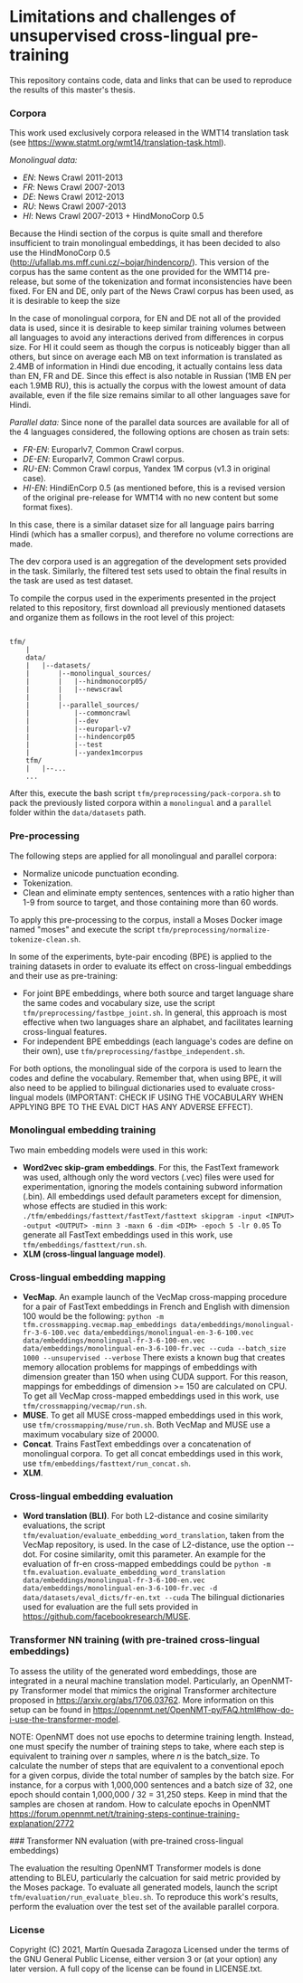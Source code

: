 # Limitations and challenges of unsupervised cross-lingual pre-training

This repository contains code, data and links that can be used to reproduce the results of this master's thesis.


### Corpora
This work used exclusively corpora released in the WMT14 translation task (see https://www.statmt.org/wmt14/translation-task.html).

*Monolingual data:* 
- *EN*: News Crawl 2011-2013
- *FR*: News Crawl 2007-2013
- *DE*: News Crawl 2012-2013
- *RU*: News Crawl 2007-2013
- *HI*: News Crawl 2007-2013 + HindMonoCorp 0.5

Because the Hindi section of the corpus is quite small and therefore insufficient to train monolingual embeddings, it has been decided to also use the HindMonoCorp 0.5 (http://ufallab.ms.mff.cuni.cz/~bojar/hindencorp/). 
This version of the corpus has the same content as the one provided for the WMT14 pre-release, but some of the tokenization and format inconsistencies have been fixed.
For EN and DE, only part of the News Crawl corpus has been used, as it is desirable to keep the size 

In the case of monolingual corpora, for EN and DE not all of the provided data is used, since it is desirable to keep similar training volumes between all languages to avoid any interactions derived from differences in corpus size.
For HI it could seem as though the corpus is noticeably bigger than all others, but since on average each MB on text information is translated as 2.4MB of information in Hindi due encoding, it actually contains less data than EN, FR and DE.
Since this effect is also notable in Russian (1MB EN per each 1.9MB RU), this is actually the corpus with the lowest amount of data available, even if the file size remains similar to all other languages save for Hindi.  
    
*Parallel data:* Since none of the parallel data sources are available for all of the 4 languages considered, the following options are chosen as train sets:
   - *FR-EN*: Europarlv7, Common Crawl corpus.
   - *DE-EN*: Europarlv7, Common Crawl corpus.
   - *RU-EN*: Common Crawl corpus, Yandex 1M corpus (v1.3 in original case).
   - *HI-EN*: HindiEnCorp 0.5 (as mentioned before, this is a revised version of the original pre-release for WMT14 with no new content but some format fixes).

In this case, there is a similar dataset size for all language pairs barring Hindi (which has a smaller corpus), and therefore no volume corrections are made.
   
The dev corpora used is an aggregation of the development sets provided in the task. Similarly, the filtered test sets used to obtain the final results in the task are used as test dataset.
   
To compile the corpus used in the experiments presented in the project related to this repository, first download all previously mentioned datasets and organize them as follows in the root level of this project:
```

tfm/
    |
    data/
    |   |--datasets/
    |       |--monolingual_sources/
    |       |   |--hindmonocorp05/
    |       |   |--newscrawl
    |       |
    |       |--parallel_sources/
    |           |--commoncrawl
    |           |--dev
    |           |--europarl-v7
    |           |--hindencorp05
    |           |--test
    |           |--yandex1mcorpus
    tfm/
    |   |--...
    ...      
```
After this, execute the bash script `tfm/preprocessing/pack-corpora.sh` to pack the previously listed corpora within a `monolingual` and a `parallel` folder within the `data/datasets` path.

### Pre-processing

The following steps are applied for all monolingual and parallel corpora:
   - Normalize unicode punctuation econding.
   - Tokenization.
   - Clean and eliminate empty sentences, sentences with a ratio higher than 1-9 from source to target, and those containing more than 60 words.

To apply this pre-processing to the corpus, install a Moses Docker image named "moses" and execute the script `tfm/preprocessing/normalize-tokenize-clean.sh`.

In some of the experiments, byte-pair encoding (BPE) is applied to the training datasets in order to evaluate its effect on cross-lingual embeddings and their use as pre-training:

   - For joint BPE embeddings, where both source and target language share the same codes and vocabulary size, use the script `tfm/preprocessing/fastbpe_joint.sh`.
    In general, this approach is most effective when two languages share an alphabet, and facilitates learning cross-lingual features.
   - For independent BPE embeddings (each language's codes are define on their own), use `tfm/preprocessing/fastbpe_independent.sh`.
   
For both options, the monolingual side of the corpora is used to learn the codes and define the vocabulary.
Remember that, when using BPE, it will also need to be applied to bilingual dictionaries used to evaluate cross-lingual models (IMPORTANT: CHECK IF USING THE VOCABULARY WHEN APPLYING BPE TO THE EVAL DICT HAS ANY ADVERSE EFFECT).

<!---
your comment goes here
and here
% No truecasing since it seems kind of inconsecuential for this application, given that it applies capital letters to the beginning of sentences 

HEY WHAT YOU HAVE DONE IS GOOD BUT CHECK THIS, LOOKS INTERESTING https://github.com/rsennrich/wmt16-scripts/blob/master/sample/preprocess.sh
-->

### Monolingual embedding training

Two main embedding models were used in this work:
   - **Word2vec skip-gram embeddings**. For this, the FastText framework was used, although only the word vectors (.vec) files were used for experimentation, ignoring the models containing subword information (.bin).
   All embeddings used default parameters except for dimension, whose effects are studied in this work: `./tfm/embeddings/fasttext/fastText/fasttext skipgram -input <INPUT> -output <OUTPUT> -minn 3 -maxn 6 -dim <DIM> -epoch 5 -lr 0.05`
   To generate all FastText embeddings used in this work, use `tfm/embeddings/fasttext/run.sh`.
   - **XLM (cross-lingual language model)**. 
   
### Cross-lingual embedding mapping

   - **VecMap**. An example launch of the VecMap cross-mapping procedure for a pair of FastText embeddings in French and English with dimension 100 would be the following:
   `python -m tfm.crossmapping.vecmap.map_embeddings data/embeddings/monolingual-fr-3-6-100.vec data/embeddings/monolingual-en-3-6-100.vec data/embeddings/monolingual-fr-3-6-100-en.vec data/embeddings/monolingual-en-3-6-100-fr.vec --cuda --batch_size 1000 --unsupervised --verbose`
    There exists a known bug that creates memory allocation problems for mappings of embeddings with dimension greater than 150 when using CUDA support.
    For this reason, mappings for embeddings of dimension >= 150 are calculated on CPU.
    To get all VecMap cross-mapped embeddings used in this work, use `tfm/crossmapping/vecmap/run.sh`.
   - **MUSE**. To get all MUSE cross-mapped embeddings used in this work, use `tfm/crossmapping/muse/run.sh`. Both VecMap and MUSE use a maximum vocabulary size of 20000.
   - **Concat**. Trains FastText embeddings over a concatenation of monolingual corpora. To get all concat embeddings used in this work, use `tfm/embeddings/fasttext/run_concat.sh`.
   - **XLM**. 

### Cross-lingual embedding evaluation
   - **Word translation (BLI)**. For both L2-distance and cosine similarity evaluations, the script `tfm/evaluation/evaluate_embedding_word_translation`, taken from the VecMap repository, is used.
   In the case of L2-distance, use the option --dot. For cosine similarity, omit this parameter. 
   An example for the evaluation of fr-en cross-mapped embeddings could be `python -m tfm.evaluation.evaluate_embedding_word_translation data/embeddings/monolingual-fr-3-6-100-en.vec data/embeddings/monolingual-en-3-6-100-fr.vec -d data/datasets/eval_dicts/fr-en.txt --cuda`
   The bilingual dictionaries used for evaluation are the full sets provided in https://github.com/facebookresearch/MUSE.


### Transformer NN training (with pre-trained cross-lingual embeddings)

To assess the utility of the generated word embeddings, those are integrated in a neural machine translation model.
Particularly, an OpenNMT-py Transformer model that mimics the original Transformer architecture proposed in https://arxiv.org/abs/1706.03762. 
More information on this setup can be found in https://opennmt.net/OpenNMT-py/FAQ.html#how-do-i-use-the-transformer-model.
 
NOTE: OpenNMT does not use epochs to determine training length. Instead, one must specify the number of training steps to take, where each step is equivalent to training over *n* samples, where *n* is the batch_size.
To calculate the number of steps that are equivalent to a conventional epoch for a given corpus, divide the total number of samples by the batch size. 
For instance, for a corpus with 1,000,000 sentences and a batch size of 32, one epoch should contain 1,000,000 / 32 = 31,250 steps.
Keep in mind that the samples are chosen at random.
How to calculate epochs in OpenNMT https://forum.opennmt.net/t/training-steps-continue-training-explanation/2772 


### Transformer NN evaluation (with pre-trained cross-lingual embeddings)

The evaluation the resulting OpenNMT Transformer models is done attending to BLEU, particularly the calcuation for said metric provided by the Moses package.
To evaluate all generated models, launch the script `tfm/evaluation/run_evaluate_bleu.sh`.
To reproduce this work's results, perform the evaluation over the test set of the available parallel corpora.


### License
Copyright (C) 2021, Martín Quesada Zaragoza
Licensed under the terms of the GNU General Public License, either version 3 or (at your option) any later version. A full copy of the license can be found in LICENSE.txt.